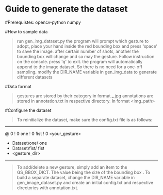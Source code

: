 # Guide to generate the dataset
#Prerequistes:
opencv-python
numpy

#How to sample data
>run gen_img_dataset.py
>the program will prompt which gesture to adopt, place your hand inside the red bounding box and press 'space' to save the image.
>after certain number of shots, another the bounding box will change and so may the gesture. Follow instruction on the console.
>press 'q' to exit. 
>the program will automatically append to the image dataset. So there is no need for a one-off sampling.
>modify the DIR_NAME variable in gen_img_data to generate different datasets

#Data format
>gestures are stored by their category in format <gesture>_<number>.jpg
>annotations are stored in annotation.txt in respective directory. In format <img_path> <x1> <y1> <x2> <y2>

#Configure the dataset
>To reinitialize the dataset, make sure the config.txt file is as follows:
-----------------------------
@ 0
! 0 one
! 0 fist
! 0 <your_gesture>
- Dataset\one/ one
- Dataset\fist/ fist
- <gesture_dir> <gesture>
-----------------------------
>To add/delete a new gesture, simply add an item to the GS_BBOX_DICT. The value being the size of the bounding box .
>To build a separate dataset, change the DIR_NAME variable in gen_image_dataset.py and create an initial config.txt and respective directories with annotation.txt.
